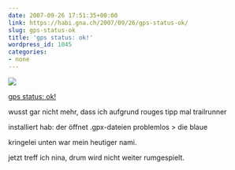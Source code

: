 ```yaml
---
date: 2007-09-26 17:51:35+00:00
link: https://habi.gna.ch/2007/09/26/gps-status-ok/
slug: gps-status-ok
title: 'gps status: ok!'
wordpress_id: 1045
categories:
- none
---
```



 [![](https://static.flickr.com/1171/1443140827_bd57d9ab0d_m.jpg)](https://www.flickr.com/photos/habi/1443140827/)
   

 
  [gps status: ok!](https://www.flickr.com/photos/habi/1443140827/)
    

 



wusst gar nicht mehr, dass ich aufgrund rouges tipp mal trailrunner  

installiert hab: der öffnet .gpx-dateien problemlos > die blaue  

kringelei unten war mein heutiger nami.  

jetzt treff ich nina, drum wird nicht weiter rumgespielt.
  

